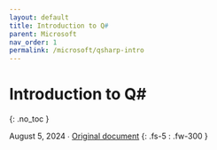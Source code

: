 ```yaml
---
layout: default
title: Introduction to Q#
parent: Microsoft
nav_order: 1
permalink: /microsoft/qsharp-intro
---
```


# Introduction to Q#
{: .no_toc }

August 5, 2024 ∙ [Original document](https://learn.microsoft.com/en-us/azure/quantum/qsharp-overview)
{: .fs-5 : .fw-300 }
